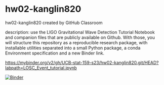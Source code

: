 # hw02-kanglin820

hw02-kanglin820 created by GitHub Classroom

description: use the LIGO Gravitational Wave Detection Tutorial Notebook and companion files that are publicly available on Github. With those, you will structure this repository as a reproducible research package, with installable utilities separated into a small Python package, a conda Environment specification and a new Binder link.

https://mybinder.org/v2/gh/UCB-stat-159-s23/hw02-kanglin820.git/HEAD?labpath=LOSC_Event_tutorial.ipynb

[![Binder](https://mybinder.org/badge_logo.svg)](https://mybinder.org/v2/gh/UCB-stat-159-s23/hw02-kanglin820.git/HEAD?labpath=LOSC_Event_tutorial.ipynb)
